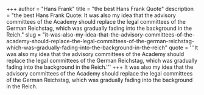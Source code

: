 +++
author = "Hans Frank"
title = "the best Hans Frank Quote"
description = "the best Hans Frank Quote: It was also my idea that the advisory committees of the Academy should replace the legal committees of the German Reichstag, which was gradually fading into the background in the Reich."
slug = "it-was-also-my-idea-that-the-advisory-committees-of-the-academy-should-replace-the-legal-committees-of-the-german-reichstag-which-was-gradually-fading-into-the-background-in-the-reich"
quote = '''It was also my idea that the advisory committees of the Academy should replace the legal committees of the German Reichstag, which was gradually fading into the background in the Reich.'''
+++
It was also my idea that the advisory committees of the Academy should replace the legal committees of the German Reichstag, which was gradually fading into the background in the Reich.
